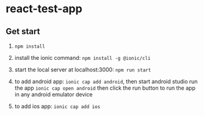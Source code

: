 # react-test-app

## Get start 
1. `npm install`

2. install the ionic command:  `npm install -g @ionic/cli`

3. start the local server at localhost:3000:  `npm run start`

4. to add android app:  `ionic cap add android`, then start android studio run the app `ionic cap open android`
   then click the run button to run the app in any android emulator device

5. to add ios app: `ionic cap add ios`
